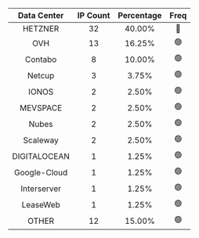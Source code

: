 | Data Center | IP Count | Percentage | Freq |
|:------------:|:--------:|:-----------:|:-----:|
| HETZNER | 32 | 40.00% | 🔴 |
| OVH | 13 | 16.25% | 🟢 |
| Contabo | 8 | 10.00% | 🟢 |
| Netcup | 3 | 3.75% | 🟢 |
| IONOS | 2 | 2.50% | 🟢 |
| MEVSPACE | 2 | 2.50% | 🟢 |
| Nubes | 2 | 2.50% | 🟢 |
| Scaleway | 2 | 2.50% | 🟢 |
| DIGITALOCEAN | 1 | 1.25% | 🟢 |
| Google-Cloud | 1 | 1.25% | 🟢 |
| Interserver | 1 | 1.25% | 🟢 |
| LeaseWeb | 1 | 1.25% | 🟢 |
| OTHER | 12 | 15.00% | 🟢 |